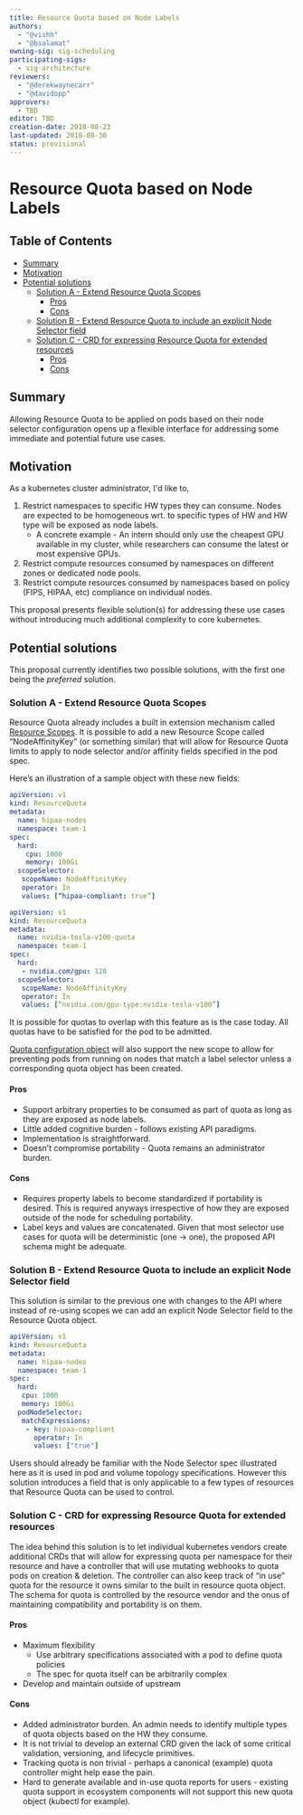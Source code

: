 ```yaml
---
title: Resource Quota based on Node Labels
authors:
  - "@vishh"
  - "@bsalamat"
owning-sig: sig-scheduling
participating-sigs:
  - sig-architecture
reviewers:
  - "@derekwaynecarr"
  - "@davidopp"
approvers:
  - TBD
editor: TBD
creation-date: 2018-08-23
last-updated: 2018-08-30
status: provisional
---
```


# Resource Quota based on Node Labels

## Table of Contents

<!-- toc -->
- [Summary](#summary)
- [Motivation](#motivation)
- [Potential solutions](#potential-solutions)
  - [Solution A - Extend Resource Quota Scopes](#solution-a---extend-resource-quota-scopes)
    - [Pros](#pros)
    - [Cons](#cons)
  - [Solution B - Extend Resource Quota to include an explicit Node Selector field](#solution-b---extend-resource-quota-to-include-an-explicit-node-selector-field)
  - [Solution C - CRD for expressing Resource Quota for extended resources](#solution-c---crd-for-expressing-resource-quota-for-extended-resources)
    - [Pros](#pros-1)
    - [Cons](#cons-1)
<!-- /toc -->

## Summary

Allowing Resource Quota to be applied on pods based on their node selector configuration opens up a flexible interface for addressing some immediate and potential future use cases.

## Motivation

As a kubernetes cluster administrator, I'd like to,

1. Restrict namespaces to specific HW types they can consume. Nodes are expected to be homogeneous wrt. to specific types of HW and HW type will be exposed as node labels.
   * A concrete example - An intern should only use the cheapest GPU available in my cluster, while researchers can consume the latest or most expensive GPUs.
2. Restrict compute resources consumed by namespaces on different zones or dedicated node pools.
3. Restrict compute resources consumed by namespaces based on policy (FIPS, HIPAA, etc) compliance on individual nodes.

This proposal presents flexible solution(s) for addressing these use cases without introducing much additional complexity to core kubernetes.

## Potential solutions

This proposal currently identifies two possible solutions, with the first one being the _preferred_ solution.

### Solution A - Extend Resource Quota Scopes

Resource Quota already includes a built in extension mechanism called [Resource Scopes](https://github.com/kubernetes/api/blob/master/core/v1/types.go#L4746).
It is possible to add a new Resource Scope called “NodeAffinityKey” (or something similar) that will allow for Resource Quota limits to apply to node selector and/or affinity fields specified in the pod spec.

Here’s an illustration of a sample object with these new fields:

```yaml
apiVersion: v1
kind: ResourceQuota
metadata:
  name: hipaa-nodes
  namespace: team-1
spec:
  hard:
    cpu: 1000
    memory: 100Gi
  scopeSelector:
   scopeName: NodeAffinityKey
   operator: In
   values: [“hipaa-compliant: true”]
```

``` yaml
apiVersion: v1
kind: ResourceQuota
metadata:
  name: nvidia-tesla-v100-quota
  namespace: team-1
spec:
  hard:
   - nvidia.com/gpu: 128
  scopeSelector:
   scopeName: NodeAffinityKey
   operator: In
   values: [“nvidia.com/gpu-type:nvidia-tesla-v100”]
```

It is possible for quotas to overlap with this feature as is the case today.
All quotas have to be satisfied for the pod to be admitted.

[Quota configuration object](https://github.com/kubernetes/kubernetes/blob/7f23a743e8c23ac6489340bbb34fa6f1d392db9d/plugin/pkg/admission/resourcequota/apis/resourcequota/types.go#L32) will also support the new scope to allow for preventing pods from running on nodes that match a label selector unless a corresponding quota object has been created.

#### Pros

- Support arbitrary properties to be consumed as part of quota as long as they are exposed as node labels.
- Little added cognitive burden - follows existing API paradigms.
- Implementation is straightforward.
- Doesn’t compromise portability - Quota remains an administrator burden.

#### Cons

- Requires property labels to become standardized if portability is desired. This is required anyways irrespective of how they are exposed outside of the node for scheduling portability.
- Label keys and values are concatenated. Given that most selector use cases for quota will be deterministic (one -> one), the proposed API schema might be adequate.

### Solution B - Extend Resource Quota to include an explicit Node Selector field

This solution is similar to the previous one with changes to the API where instead of re-using scopes we can add an explicit Node Selector field to the Resource Quota object.

```yaml
apiVersion: v1
kind: ResourceQuota
metadata:
  name: hipaa-nodes
  namespace: team-1
spec:
  hard:
   cpu: 1000
   memory: 100Gi
  podNodeSelector:
   matchExpressions:
    - key: hipaa-compliant
      operator: In
      values: ["true"]
```

Users should already be familiar with the Node Selector spec illustrated here as it is used in pod and volume topology specifications.
However this solution introduces a field that is only applicable to a few types of resources that Resource Quota can be used to control.

### Solution C - CRD for expressing Resource Quota for extended resources

The idea behind this solution is to let individual kubernetes vendors create additional CRDs that will allow for expressing quota per namespace for their resource and have a controller that will use mutating webhooks to quota pods on creation & deletion.
The controller can also keep track of “in use” quota for the resource it owns similar to the built in resource quota object.
The schema for quota is controlled by the resource vendor and the onus of maintaining compatibility and portability is on them.

#### Pros

- Maximum flexibility
  - Use arbitrary specifications associated with a pod to define quota policies
  - The spec for quota itself can be arbitrarily complex
- Develop and maintain outside of upstream

#### Cons

- Added administrator burden. An admin needs to identify multiple types of quota objects based on the HW they consume.
- It is not trivial to develop an external CRD given the lack of some critical validation, versioning, and lifecycle primitives.
- Tracking quota is non trivial - perhaps a canonical (example) quota controller might help ease the pain.
- Hard to generate available and in-use quota reports for users - existing quota support in ecosystem components will not support this new quota object (kubectl for example).
